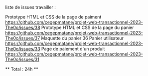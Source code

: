 liste de issues travailler :

Prototype HTML et CSS de la page de paiment https://github.com/cegepmatane/projet-web-transactionnel-2023-The0o/issues/38
Prototype HTML et CSS de la page du panier https://github.com/cegepmatane/projet-web-transactionnel-2023-The0o/issues/37
Maquette du panier 36 Panier utilisateur https://github.com/cegepmatane/projet-web-transactionnel-2023-The0o/issues/33
Page de paiement d'un produit https://github.com/cegepmatane/projet-web-transactionnel-2023-The0o/issues/31

** Total : 24h **
